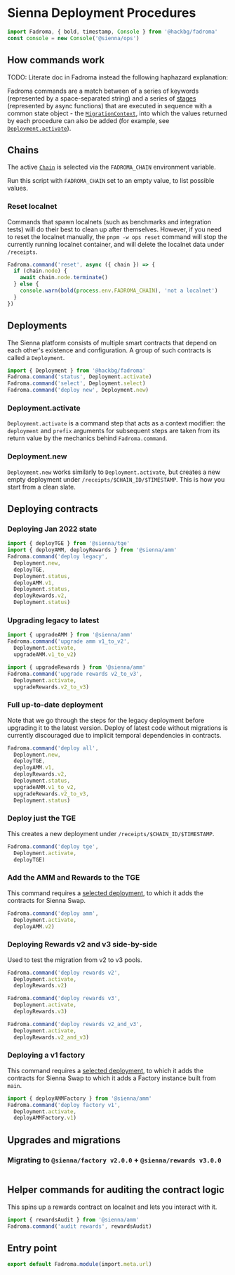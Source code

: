 # Sienna Deployment Procedures

```typescript
import Fadroma, { bold, timestamp, Console } from '@hackbg/fadroma'
const console = new Console('@sienna/ops')
```

## How commands work

TODO: Literate doc in Fadroma instead the following haphazard explanation:

Fadroma commands are a match between of a series of keywords
(represented by a space-separated string)
and a series of [stages](https://github.com/hackbg/fadroma/blob/22.01/packages/ops/index.ts)
(represented by async functions)
that are executed in sequence with a common state object -
the [`MigrationContext`](https://github.com/hackbg/fadroma/blob/22.01/packages/ops/index.ts),
into which the values returned by each procedure can also be added
(for example, see [`Deployment.activate`](#needsdeployment)).

## Chains

The active [`Chain`](https://github.com/hackbg/fadroma/blob/22.01/packages/ops/Chain.ts)
is selected via the `FADROMA_CHAIN` environment variable.

Run this script with `FADROMA_CHAIN` set to an empty value, to list possible values.

### Reset localnet

Commands that spawn localnets (such as benchmarks and integration tests)
will do their best to clean up after themselves. However, if you need to
reset the localnet manually, the `pnpm -w ops reset` command will stop the
currently running localnet container, and will delete the localnet data under `/receipts`.

```typescript
Fadroma.command('reset', async ({ chain }) => {
  if (chain.node) {
    await chain.node.terminate()
  } else {
    console.warn(bold(process.env.FADROMA_CHAIN), 'not a localnet')
  }
})
```

## Deployments

The Sienna platform consists of multiple smart contracts that
depend on each other's existence and configuration. A group of
such contracts is called a `Deployment`.

```typescript
import { Deployment } from '@hackbg/fadroma'
Fadroma.command('status', Deployment.activate)
Fadroma.command('select', Deployment.select)
Fadroma.command('deploy new', Deployment.new)
```

### Deployment.activate

`Deployment.activate` is a command step that acts as a context modifier:
the `deployment` and `prefix` arguments for subsequent steps are taken
from its return value by the mechanics behind `Fadroma.command`.

### Deployment.new

`Deployment.new` works similarly to `Deployment.activate`, but
creates a new empty deployment under `/receipts/$CHAIN_ID/$TIMESTAMP`.
This is how you start from a clean slate.

## Deploying contracts

### Deploying Jan 2022 state

```typescript
import { deployTGE } from '@sienna/tge'
import { deployAMM, deployRewards } from '@sienna/amm'
Fadroma.command('deploy legacy',
  Deployment.new,
  deployTGE,
  Deployment.status,
  deployAMM.v1,
  Deployment.status,
  deployRewards.v2,
  Deployment.status)
```

### Upgrading legacy to latest

```typescript
import { upgradeAMM } from '@sienna/amm'
Fadroma.command('upgrade amm v1_to_v2',
  Deployment.activate,
  upgradeAMM.v1_to_v2)

import { upgradeRewards } from '@sienna/amm'
Fadroma.command('upgrade rewards v2_to_v3',
  Deployment.activate,
  upgradeRewards.v2_to_v3)
```

### Full up-to-date deployment

Note that we go through the steps for the legacy deployment
before upgrading it to the latest version. Deploy of latest code
without migrations is currently discouraged due to implicit
temporal dependencies in contracts.

```typescript
Fadroma.command('deploy all',
  Deployment.new,
  deployTGE,
  deployAMM.v1,
  deployRewards.v2,
  Deployment.status,
  upgradeAMM.v1_to_v2,
  upgradeRewards.v2_to_v3,
  Deployment.status)
```

### Deploy just the TGE

This creates a new deployment under `/receipts/$CHAIN_ID/$TIMESTAMP`.

```typescript
Fadroma.command('deploy tge',
  Deployment.activate, 
  deployTGE)
```

### Add the AMM and Rewards to the TGE

This command requires a [selected deployment](#select-the-active-deployment),
to which it adds the contracts for Sienna Swap.

```typescript
Fadroma.command('deploy amm',
  Deployment.activate,
  deployAMM.v2)
```

### Deploying Rewards v2 and v3 side-by-side

Used to test the migration from v2 to v3 pools.

```typescript
Fadroma.command('deploy rewards v2',
  Deployment.activate,
  deployRewards.v2)

Fadroma.command('deploy rewards v3',
  Deployment.activate,
  deployRewards.v3)

Fadroma.command('deploy rewards v2_and_v3',
  Deployment.activate,
  deployRewards.v2_and_v3)
```

### Deploying a v1 factory

This command requires a [selected deployment](#select-the-active-deployment),
to which it adds the contracts for Sienna Swap to which it adds a Factory instance
built from `main`.

```typescript
import { deployAMMFactory } from '@sienna/amm'
Fadroma.command('deploy factory v1',
  Deployment.activate,
  deployAMMFactory.v1)
```

## Upgrades and migrations

### Migrating to `@sienna/factory v2.0.0` + `@sienna/rewards v3.0.0`

```typescript
```

## Helper commands for auditing the contract logic

This spins up a rewards contract on localnet and lets you interact with it.

```typescript
import { rewardsAudit } from '@sienna/amm'
Fadroma.command('audit rewards', rewardsAudit)
```

## Entry point

```typescript
export default Fadroma.module(import.meta.url)
```
